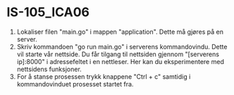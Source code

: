 # IS-105_ICA06

1. Lokaliser filen "main.go" i mappen "application". Dette må gjøres på en server.
2. Skriv kommandoen "go run main.go" i serverens kommandovindu. Dette vil starte vår nettside. 
Du får tilgang til nettsiden gjennom "[serverens ip]:8000" i adressefeltet i en nettleser. Her kan du eksperimentere med nettsidens funksjoner. 
3. For å stanse prosessen trykk knappene "Ctrl + c" samtidig i kommandovinduet prosesset startet fra. 
